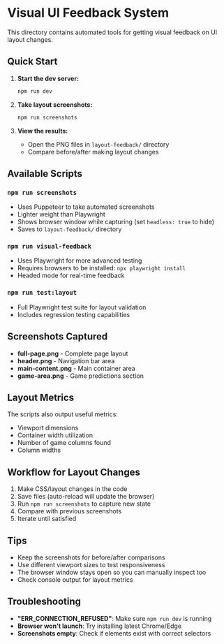 # Visual UI Feedback System

This directory contains automated tools for getting visual feedback on UI layout changes.

## Quick Start

1. **Start the dev server:**
   ```bash
   npm run dev
   ```

2. **Take layout screenshots:**
   ```bash
   npm run screenshots
   ```

3. **View the results:**
   - Open the PNG files in `layout-feedback/` directory
   - Compare before/after making layout changes

## Available Scripts

### `npm run screenshots`
- Uses Puppeteer to take automated screenshots
- Lighter weight than Playwright
- Shows browser window while capturing (set `headless: true` to hide)
- Saves to `layout-feedback/` directory

### `npm run visual-feedback` 
- Uses Playwright for more advanced testing
- Requires browsers to be installed: `npx playwright install`
- Headed mode for real-time feedback

### `npm run test:layout`
- Full Playwright test suite for layout validation
- Includes regression testing capabilities

## Screenshots Captured

- **full-page.png** - Complete page layout
- **header.png** - Navigation bar area
- **main-content.png** - Main container area  
- **game-area.png** - Game predictions section

## Layout Metrics

The scripts also output useful metrics:
- Viewport dimensions
- Container width utilization
- Number of game columns found
- Column widths

## Workflow for Layout Changes

1. Make CSS/layout changes in the code
2. Save files (auto-reload will update the browser)
3. Run `npm run screenshots` to capture new state
4. Compare with previous screenshots
5. Iterate until satisfied

## Tips

- Keep the screenshots for before/after comparisons
- Use different viewport sizes to test responsiveness
- The browser window stays open so you can manually inspect too
- Check console output for layout metrics

## Troubleshooting

- **"ERR_CONNECTION_REFUSED"**: Make sure `npm run dev` is running
- **Browser won't launch**: Try installing latest Chrome/Edge
- **Screenshots empty**: Check if elements exist with correct selectors